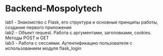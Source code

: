 # Backend-Mospolytech
 lab1 - Знакомство с Flask, его структура и основные принципы работы, создание первого приложения  
 lab2 - Объект request. Работа с аргументами, заголовками, cookies. Методы POST и GET  
 lab3 - Работа с сессиями. Аутентификацию пользователя с использованием модуля flask_login  
